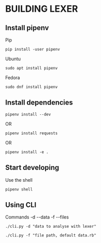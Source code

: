 # BUILDING LEXER

## Install pipenv

Pip
```
pip install -user pipenv
```

Ubuntu
```
sudo apt install pipenv
```

Fedora
```
sudo dnf install pipenv
```

## Install dependencies

```
pipenv install --dev
```
OR
```
pipenv install requests
```
OR
```
pipenv install -e .
```

## Start developing

Use the shell
```
pipenv shell
```

## Using CLI

Commands
-d --data
-f --files

```
./cli.py -d "data to analyse with lexer"
```

```
./cli.py -f "file path, default data.rb"
```
